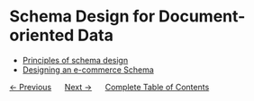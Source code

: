 # Schema Design for Document-oriented Data
- [Principles of schema design](./01-principles-of-schema-design.md)
- [Designing an e-commerce Schema](./02-designing-e-commerce-schema.md) 

<div>
    <a href="../03-mongodb-with-nodejs/README.md"><- Previous</a>
    &nbsp;&nbsp;&nbsp;&nbsp;
    <a href="../05-constructing-queries/README.md">Next -></a>
    &nbsp;&nbsp;&nbsp;&nbsp;
    <a href="../README.md">Complete Table of Contents</a>
</div>
